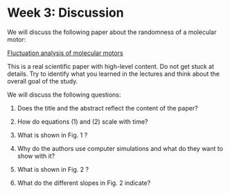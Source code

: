 Week 3: Discussion
=======================

We will discuss the following paper about the randomness of a molecular motor:

[Fluctuation analysis of molecular motors](https://doi.org/10.1073/pnas.91.25.11782)

This is a real scientific paper with high-level content. Do not get stuck at details. Try to identify what you learned in the lectures and think about the overall goal of the study.

We will discuss the following questions:

1) Does the title and the abstract reflect the content of the paper?

2) How do equations (1) and (2) scale with time?

3) What is shown in Fig. 1 ?

4) Why do the authors use computer simulations and what do they want to show with it?

5) What is shown in Fig. 2 ?

6) What do the different slopes in Fig. 2 indicate?

